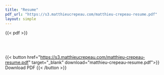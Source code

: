 ```yaml
---
title: "Resume"
pdf_url: "https://s3.matthieucrepeau.com/matthieu-crepeau-resume.pdf"
layout: simple
---
```


{{< pdf >}}

<br/><br/>

{{< button href="https://s3.matthieucrepeau.com/matthieu-crepeau-resume.pdf" target="_blank" download="matthieu-crepeau-resume.pdf">}}
Download PDF
{{< /button >}}